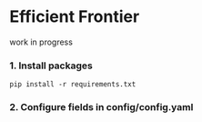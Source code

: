 # Efficient Frontier
work in progress

### 1. Install packages
	pip install -r requirements.txt

### 2. Configure fields in config/config.yaml